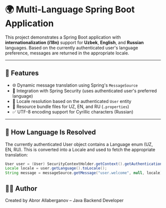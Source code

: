 # 🌍 Multi-Language Spring Boot Application

This project demonstrates a Spring Boot application with **internationalization (i18n)** support for **Uzbek**, **English**, and **Russian** languages. Based on the currently authenticated user's language preference, messages are returned in the appropriate locale.

---

## 🚀 Features

- 🌐 Dynamic message translation using Spring's `MessageSource`
- 🔐 Integration with Spring Security (uses authenticated user's preferred language)
- 🧠 Locale resolution based on the authenticated `User` entity
- 📁 Resource bundle files for UZ, EN, and RU (`.properties`)
- ✅ UTF-8 encoding support for Cyrillic characters (Russian)

---

## 🔐 How Language Is Resolved
The currently authenticated User object contains a Language enum (UZ, EN, RU). This is converted into a Locale and used to fetch the appropriate translation:

```java
User user = (User) SecurityContextHolder.getContext().getAuthentication().getPrincipal();
Locale locale = user.getLanguage().toLocale();
String message = messageSource.getMessage("user.welcome", null, locale);
```

## 👨‍💻 Author
Created by Abror Allaberganov – Java Backend Developer
